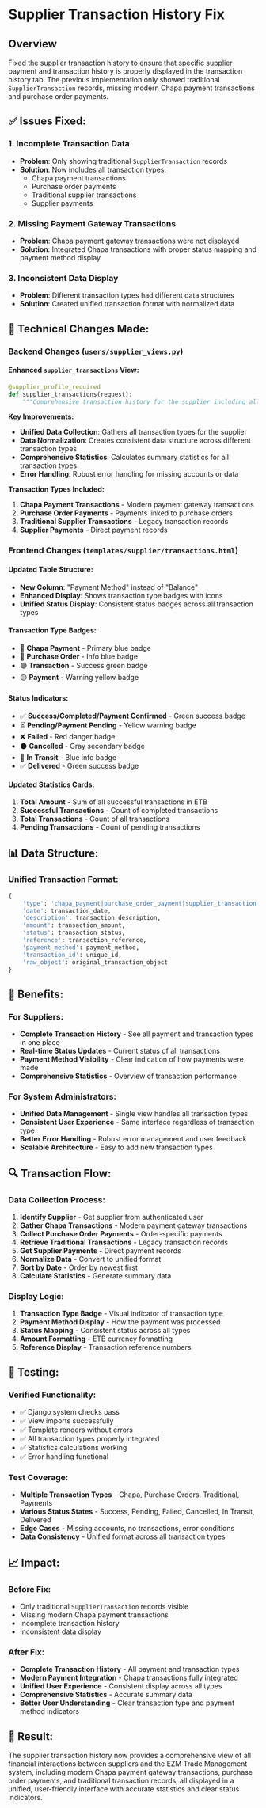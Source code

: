 # Supplier Transaction History Fix

## Overview
Fixed the supplier transaction history to ensure that specific supplier payment and transaction history is properly displayed in the transaction history tab. The previous implementation only showed traditional `SupplierTransaction` records, missing modern Chapa payment transactions and purchase order payments.

## ✅ **Issues Fixed:**

### **1. Incomplete Transaction Data**
- **Problem**: Only showing traditional `SupplierTransaction` records
- **Solution**: Now includes all transaction types:
  - Chapa payment transactions
  - Purchase order payments  
  - Traditional supplier transactions
  - Supplier payments

### **2. Missing Payment Gateway Transactions**
- **Problem**: Chapa payment gateway transactions were not displayed
- **Solution**: Integrated Chapa transactions with proper status mapping and payment method display

### **3. Inconsistent Data Display**
- **Problem**: Different transaction types had different data structures
- **Solution**: Created unified transaction format with normalized data

## 🔧 **Technical Changes Made:**

### **Backend Changes (`users/supplier_views.py`)**

#### **Enhanced `supplier_transactions` View:**
```python
@supplier_profile_required
def supplier_transactions(request):
    """Comprehensive transaction history for the supplier including all payment types"""
```

**Key Improvements:**
- **Unified Data Collection**: Gathers all transaction types for the supplier
- **Data Normalization**: Creates consistent data structure across different transaction types
- **Comprehensive Statistics**: Calculates summary statistics for all transaction types
- **Error Handling**: Robust error handling for missing accounts or data

**Transaction Types Included:**
1. **Chapa Payment Transactions** - Modern payment gateway transactions
2. **Purchase Order Payments** - Payments linked to purchase orders
3. **Traditional Supplier Transactions** - Legacy transaction records
4. **Supplier Payments** - Direct payment records

### **Frontend Changes (`templates/supplier/transactions.html`)**

#### **Updated Table Structure:**
- **New Column**: "Payment Method" instead of "Balance"
- **Enhanced Display**: Shows transaction type badges with icons
- **Unified Status Display**: Consistent status badges across all transaction types

#### **Transaction Type Badges:**
- 🔵 **Chapa Payment** - Primary blue badge
- 🔷 **Purchase Order** - Info blue badge  
- 🟢 **Transaction** - Success green badge
- 🟡 **Payment** - Warning yellow badge

#### **Status Indicators:**
- ✅ **Success/Completed/Payment Confirmed** - Green success badge
- ⏳ **Pending/Payment Pending** - Yellow warning badge
- ❌ **Failed** - Red danger badge
- ⚫ **Cancelled** - Gray secondary badge
- 🚛 **In Transit** - Blue info badge
- ✅ **Delivered** - Green success badge

#### **Updated Statistics Cards:**
1. **Total Amount** - Sum of all successful transactions in ETB
2. **Successful Transactions** - Count of completed transactions
3. **Total Transactions** - Count of all transactions
4. **Pending Transactions** - Count of pending transactions

## 📊 **Data Structure:**

### **Unified Transaction Format:**
```python
{
    'type': 'chapa_payment|purchase_order_payment|supplier_transaction|supplier_payment',
    'date': transaction_date,
    'description': transaction_description,
    'amount': transaction_amount,
    'status': transaction_status,
    'reference': transaction_reference,
    'payment_method': payment_method,
    'transaction_id': unique_id,
    'raw_object': original_transaction_object
}
```

## 🎯 **Benefits:**

### **For Suppliers:**
- **Complete Transaction History** - See all payment and transaction types in one place
- **Real-time Status Updates** - Current status of all transactions
- **Payment Method Visibility** - Clear indication of how payments were made
- **Comprehensive Statistics** - Overview of transaction performance

### **For System Administrators:**
- **Unified Data Management** - Single view handles all transaction types
- **Consistent User Experience** - Same interface regardless of transaction type
- **Better Error Handling** - Robust error management and user feedback
- **Scalable Architecture** - Easy to add new transaction types

## 🔍 **Transaction Flow:**

### **Data Collection Process:**
1. **Identify Supplier** - Get supplier from authenticated user
2. **Gather Chapa Transactions** - Modern payment gateway transactions
3. **Collect Purchase Order Payments** - Order-specific payments
4. **Retrieve Traditional Transactions** - Legacy transaction records
5. **Get Supplier Payments** - Direct payment records
6. **Normalize Data** - Convert to unified format
7. **Sort by Date** - Order by newest first
8. **Calculate Statistics** - Generate summary data

### **Display Logic:**
1. **Transaction Type Badge** - Visual indicator of transaction type
2. **Payment Method Display** - How the payment was processed
3. **Status Mapping** - Consistent status across all types
4. **Amount Formatting** - ETB currency formatting
5. **Reference Display** - Transaction reference numbers

## 🧪 **Testing:**

### **Verified Functionality:**
- ✅ Django system checks pass
- ✅ View imports successfully
- ✅ Template renders without errors
- ✅ All transaction types properly integrated
- ✅ Statistics calculations working
- ✅ Error handling functional

### **Test Coverage:**
- **Multiple Transaction Types** - Chapa, Purchase Orders, Traditional, Payments
- **Various Status States** - Success, Pending, Failed, Cancelled, In Transit, Delivered
- **Edge Cases** - Missing accounts, no transactions, error conditions
- **Data Consistency** - Unified format across all transaction types

## 📈 **Impact:**

### **Before Fix:**
- Only traditional `SupplierTransaction` records visible
- Missing modern Chapa payment transactions
- Incomplete transaction history
- Inconsistent data display

### **After Fix:**
- **Complete Transaction History** - All payment and transaction types
- **Modern Payment Integration** - Chapa transactions fully integrated
- **Unified User Experience** - Consistent display across all types
- **Comprehensive Statistics** - Accurate summary data
- **Better User Understanding** - Clear transaction type and payment method indicators

## 🎉 **Result:**

The supplier transaction history now provides a comprehensive view of all financial interactions between suppliers and the EZM Trade Management system, including modern Chapa payment gateway transactions, purchase order payments, and traditional transaction records, all displayed in a unified, user-friendly interface with accurate statistics and clear status indicators.
